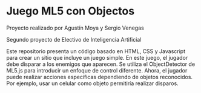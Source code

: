 # Juego ML5 con Objectos </br>
Proyecto realizado por Agustín Moya y Sergio Venegas

Segundo proyecto de Electivo de Inteligencia Artificial </hr>

Este repositorio presenta un código basado en HTML, CSS y Javascript para crear un sitio que incluye un juego simple. En este juego, el jugador debe disparar a los enemigos que aparecen. Se utiliza el ObjectDetector de ML5.js para introducir un enfoque de control diferente. Ahora, el jugador puede realizar acciones específicas dependiendo de objetos reconocidos. Por ejemplo, usar un celular como objeto permitiría realizar disparos.
